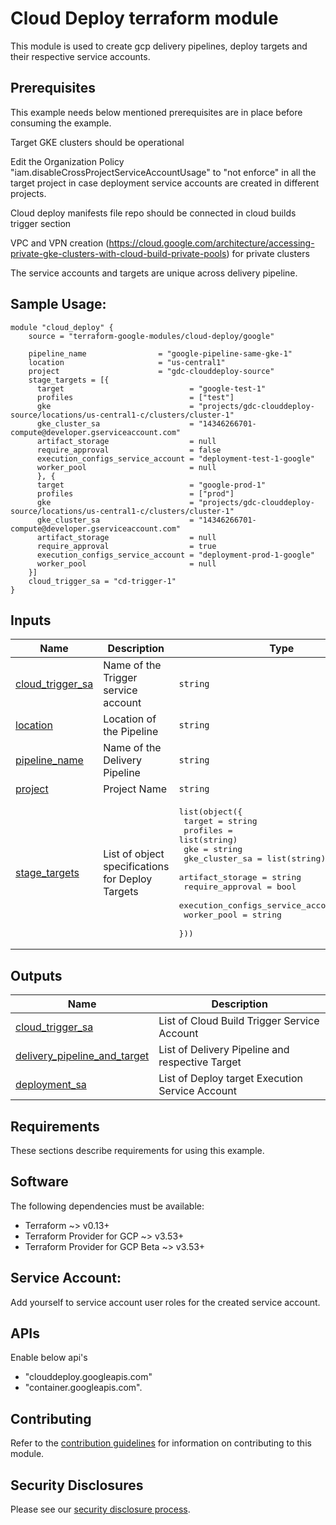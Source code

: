 # Cloud Deploy terraform module

This module is used  to create gcp delivery pipelines, deploy targets and their respective service accounts.

## Prerequisites

This example needs below mentioned prerequisites are in place before consuming the example.

Target GKE clusters should be operational

Edit the Organization Policy "iam.disableCrossProjectServiceAccountUsage" to "not enforce" in all the target project in case deployment service accounts are created in different projects.

Cloud deploy manifests file repo should be connected in cloud builds trigger section

VPC and VPN creation (https://cloud.google.com/architecture/accessing-private-gke-clusters-with-cloud-build-private-pools) for private clusters

The service accounts and targets are unique across delivery pipeline.

## Sample Usage:

```hcl
module "cloud_deploy" {
    source = "terraform-google-modules/cloud-deploy/google"

    pipeline_name                = "google-pipeline-same-gke-1"
    location                     = "us-central1"
    project                      = "gdc-clouddeploy-source"
    stage_targets = [{
      target                            = "google-test-1"
      profiles                          = ["test"]
      gke                               = "projects/gdc-clouddeploy-source/locations/us-central1-c/clusters/cluster-1"
      gke_cluster_sa                    = "14346266701-compute@developer.gserviceaccount.com"
      artifact_storage                  = null
      require_approval                  = false
      execution_configs_service_account = "deployment-test-1-google"
      worker_pool                       = null
      }, {
      target                            = "google-prod-1"
      profiles                          = ["prod"]
      gke                               = "projects/gdc-clouddeploy-source/locations/us-central1-c/clusters/cluster-1"
      gke_cluster_sa                    = "14346266701-compute@developer.gserviceaccount.com"
      artifact_storage                  = null
      require_approval                  = true
      execution_configs_service_account = "deployment-prod-1-google"
      worker_pool                       = null
    }]
    cloud_trigger_sa = "cd-trigger-1"
}
```



<!-- BEGINNING OF PRE-COMMIT-TERRAFORM DOCS HOOK -->

## Inputs

| Name | Description | Type | Default | Required |
|------|-------------|------|---------|:--------:|
| <a name="input_cloud_trigger_sa"></a> [cloud\_trigger\_sa](#input\_cloud\_trigger\_sa) | Name of the Trigger service account | `string` | n/a | yes |
| <a name="input_location"></a> [location](#input\_location) | Location of the Pipeline | `string` | n/a | yes |
| <a name="input_pipeline_name"></a> [pipeline\_name](#input\_pipeline\_name) | Name of the Delivery Pipeline | `string` | n/a | yes |
| <a name="input_project"></a> [project](#input\_project) | Project Name | `string` | n/a | yes |
| <a name="input_stage_targets"></a> [stage\_targets](#input\_stage\_targets) | List of object specifications for Deploy Targets | <pre>list(object({<br>      target                            = string<br>      profiles                          = list(string)<br>      gke                               = string<br>      gke_cluster_sa                    = list(string)<br>      artifact_storage                  = string<br>      require_approval                  = bool<br>      execution_configs_service_account = string<br>      worker_pool                       = string<br>  }))</pre> | n/a | yes |

## Outputs

| Name | Description |
|------|-------------|
| <a name="output_cloud_trigger_sa"></a> [cloud\_trigger\_sa](#output\_cloud\_trigger\_sa) | List of Cloud Build Trigger Service Account |
| <a name="output_delivery_pipeline_and_target"></a> [delivery\_pipeline\_and\_target](#output\_delivery\_pipeline\_and\_target) | List of Delivery Pipeline and respective Target |
| <a name="output_deployment_sa"></a> [deployment\_sa](#output\_deployment\_sa) | List of Deploy target Execution Service Account |

<!-- END OF PRE-COMMIT-TERRAFORM DOCS HOOK -->

## Requirements 

These sections describe requirements for using this example.

## Software

The following dependencies must be available:

* Terraform ~> v0.13+
* Terraform Provider for GCP ~> v3.53+
* Terraform Provider for GCP Beta ~> v3.53+


## Service Account:

Add yourself to service account user roles for the created service account.

## APIs

Enable below api's

* "clouddeploy.googleapis.com"
* "container.googleapis.com".

## Contributing

Refer to the [contribution guidelines](./CONTRIBUTING.md) for
information on contributing to this module.

## Security Disclosures

Please see our [security disclosure process](./SECURITY.md).
